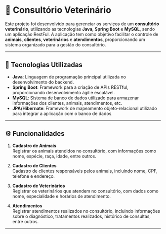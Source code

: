 # 🐾 **Consultório Veterinário**

Este projeto foi desenvolvido para gerenciar os serviços de um **consultório veterinário**, utilizando as tecnologias **Java**, **Spring Boot** e **MySQL**, sendo um aplicação RestFul. A aplicação tem como objetivo facilitar o controle de **animais**, **clientes**, **veterinários** e **atendimentos**, proporcionando um sistema organizado para a gestão do consultório.

---

## 🔧 **Tecnologias Utilizadas**

- **Java**: Linguagem de programação principal utilizada no desenvolvimento do backend.
- **Spring Boot**: Framework para a criação de APIs RESTful, proporcionando desenvolvimento ágil e escalável.
- **MySQL**: Sistema de banco de dados utilizado para armazenar informações dos clientes, animais, atendimentos, etc.
- **JPA/Hibernate**: Framework de mapeamento objeto-relacional utilizado para integrar a aplicação com o banco de dados.

---

## ⚙️ **Funcionalidades**

1. **Cadastro de Animais**  
   Registrar os animais atendidos no consultório, com informações como nome, espécie, raça, idade, entre outros.

2. **Cadastro de Clientes**  
   Cadastro de clientes responsáveis pelos animais, incluindo nome, CPF, telefone e endereço.

3. **Cadastro de Veterinários**  
   Registrar os veterinários que atendem no consultório, com dados como nome, especialidade e horários de atendimento.

4. **Atendimentos**  
   Registrar atendimentos realizados no consultório, incluindo informações sobre o diagnóstico, tratamentos realizados, histórico de consultas, entre outros.

---
